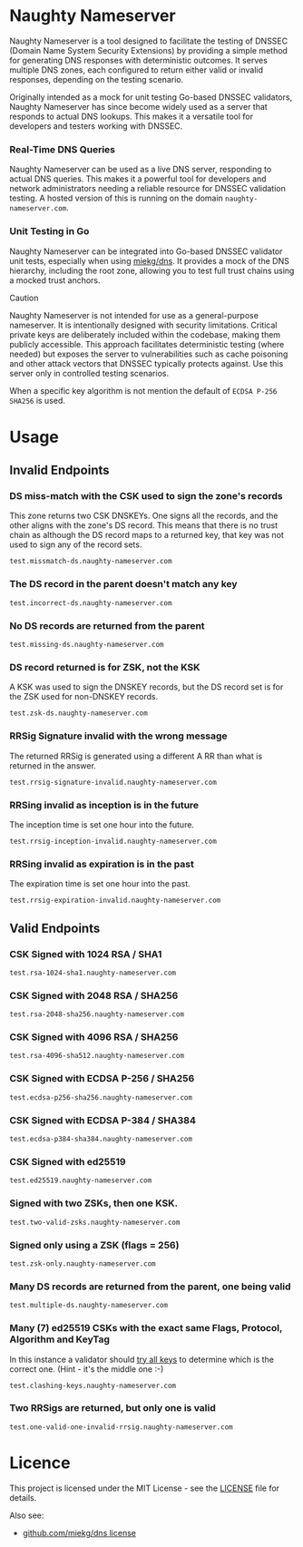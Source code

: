 # Naughty Nameserver

Naughty Nameserver is a tool designed to facilitate the testing of DNSSEC (Domain Name System Security Extensions) 
by providing a simple method for generating DNS responses with deterministic outcomes. It serves multiple DNS 
zones, each configured to return either valid or invalid responses, depending on the testing scenario.

Originally intended as a mock for unit testing Go-based DNSSEC validators, Naughty Nameserver has since become 
widely used as a server that responds to actual DNS lookups. This makes it a versatile tool for developers and 
testers working with DNSSEC.

### Real-Time DNS Queries
Naughty Nameserver can be used as a live DNS server, responding to actual DNS queries. This makes it a 
powerful tool for developers and network administrators needing a reliable resource for DNSSEC validation testing.
A hosted version of this is running on the domain `naughty-nameserver.com`.

### Unit Testing in Go
Naughty Nameserver can be integrated into Go-based DNSSEC validator unit tests, 
especially when using [miekg/dns](https://github.com/miekg). It provides a mock of the DNS hierarchy,
including the root zone, allowing you to test full trust chains using a mocked trust anchors.

> [!CAUTION]
> Naughty Nameserver is not intended for use as a general-purpose nameserver. 
> It is intentionally designed with security limitations. Critical private keys are deliberately 
> included within the codebase, making them publicly accessible. This approach facilitates deterministic 
> testing (where needed) but exposes the server to vulnerabilities such as cache poisoning and other attack vectors that 
> DNSSEC typically protects against. Use this server only in controlled testing scenarios.

When a specific key algorithm is not mention the default of `ECDSA P-256 SHA256` is used.

# Usage

## Invalid Endpoints

### DS miss-match with the CSK used to sign the zone's records
This zone returns two CSK DNSKEYs. One signs all the records, and the other aligns with the zone's DS record.
This means that there is no trust chain as although the DS record maps to a returned key, that key was not
used to sign any of the record sets.
```text
test.missmatch-ds.naughty-nameserver.com
```

### The DS record in the parent doesn't match any key
```text
test.incorrect-ds.naughty-nameserver.com
```

### No DS records are returned from the parent
```text
test.missing-ds.naughty-nameserver.com
```

### DS record returned is for ZSK, not the KSK
A KSK was used to sign the DNSKEY records, but the DS record set is for the ZSK used for non-DNSKEY records.
```text
test.zsk-ds.naughty-nameserver.com
```

### RRSig Signature invalid with the wrong message
The returned RRSig is generated using a different A RR than what is returned in the answer.
```text
test.rrsig-signature-invalid.naughty-nameserver.com
```

### RRSing invalid as inception is in the future
The inception time is set one hour into the future.
```text
test.rrsig-inception-invalid.naughty-nameserver.com
```

### RRSing invalid as expiration is in the past
The expiration time is set one hour into the past.
```text
test.rrsig-expiration-invalid.naughty-nameserver.com
```

## Valid Endpoints

### CSK Signed with 1024 RSA / SHA1
```text
test.rsa-1024-sha1.naughty-nameserver.com
```

### CSK Signed with 2048 RSA / SHA256
```text
test.rsa-2048-sha256.naughty-nameserver.com
```

### CSK Signed with 4096 RSA / SHA256
```text
test.rsa-4096-sha512.naughty-nameserver.com
```

### CSK Signed with ECDSA P-256 / SHA256
```text
test.ecdsa-p256-sha256.naughty-nameserver.com
```

### CSK Signed with ECDSA P-384 / SHA384
```text
test.ecdsa-p384-sha384.naughty-nameserver.com
```

### CSK Signed with ed25519
```text
test.ed25519.naughty-nameserver.com
```

### Signed with two ZSKs, then one KSK.
```text
test.two-valid-zsks.naughty-nameserver.com
```

### Signed only using a ZSK (flags = 256)
```text
test.zsk-only.naughty-nameserver.com
```

### Many DS records are returned from the parent, one being valid
```text
test.multiple-ds.naughty-nameserver.com
```

### Many (7) ed25519 CSKs with the exact same Flags, Protocol, Algorithm and KeyTag
In this instance a validator should [try all keys](https://datatracker.ietf.org/doc/html/rfc4035#section-5.3.1) to 
determine which is the correct one.
(Hint - it's the middle one :-)
```text
test.clashing-keys.naughty-nameserver.com
```

### Two RRSigs are returned, but only one is valid
```text
test.one-valid-one-invalid-rrsig.naughty-nameserver.com
```

# Licence
This project is licensed under the MIT License - see the [LICENSE](LICENSE) file for details.

Also see:
- [github.com/miekg/dns license](https://github.com/miekg/dns/blob/master/LICENSE)

